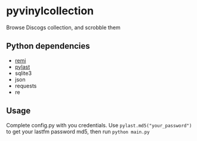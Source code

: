 # pyvinylcollection
Browse Discogs collection, and scrobble them

## Python dependencies

 * [remi](https://github.com/dddomodossola/remi)
 * [pylast](https://github.com/pylast/pylast)
 * sqlite3
 * json
 * requests
 * re

## Usage

Complete config.py with you credentials. Use 
```pylast.md5("your_password")``` to get your lastfm password md5,
then run ```python main.py```

